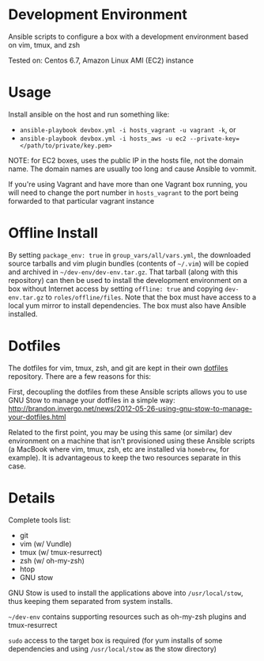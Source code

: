 Development Environment
===========================
Ansible scripts to configure a box with a development environment based on
vim, tmux, and zsh

Tested on: Centos 6.7, Amazon Linux AMI (EC2) instance

# Usage
Install ansible on the host and run something like:
* `ansible-playbook devbox.yml -i hosts_vagrant -u vagrant -k`, or
* `ansible-playbook devbox.yml -i hosts_aws -u ec2 --private-key=</path/to/private/key.pem>`

NOTE: for EC2 boxes, uses the public IP in the hosts file, not the domain name.
The domain names are usually too long and cause Ansible to vommit.

If you're using Vagrant and have more than one Vagrant box running, you will
need to change the port number in `hosts_vagrant` to the port being forwarded
to that particular vagrant instance

# Offline Install
By setting `package_env: true` in `group_vars/all/vars.yml`, the downloaded
source tarballs and vim plugin bundles (contents of `~/.vim`) will be copied
and archived in `~/dev-env/dev-env.tar.gz`. That tarball (along with this
repository) can then be used to install the development environment on a box
without Internet access by setting `offline: true` and copying `dev-env.tar.gz`
to `roles/offline/files`. Note that the box must have access to a local yum
mirror to install dependencies. The box must also have Ansible installed.

# Dotfiles
The dotfiles for vim, tmux, zsh, and git are kept in their own
[dotfiles](https://github.com/arw180/dotfiles) repository. There are a few
reasons for this:

First, decoupling the dotfiles from these Ansible scripts allows you to use GNU
Stow to manage your dotfiles in a simple way: http://brandon.invergo.net/news/2012-05-26-using-gnu-stow-to-manage-your-dotfiles.html

Related to the first point, you may be using this same (or similar) dev
environment on a machine that isn't provisioned using these Ansible
scripts (a MacBook where vim, tmux, zsh, etc are installed via `homebrew`,
for example). It is advantageous to keep the two resources separate in this
case.

# Details
Complete tools list:
* git
* vim (w/ Vundle)
* tmux (w/ tmux-resurrect)
* zsh (w/ oh-my-zsh)
* htop
* GNU stow

GNU Stow is used to install the applications above into `/usr/local/stow`, thus
keeping them separated from system installs.

`~/dev-env` contains supporting resources such as oh-my-zsh plugins and
    tmux-resurrect

`sudo` access to the target box is required (for yum installs of
some dependencies and using `/usr/local/stow` as the stow directory)

